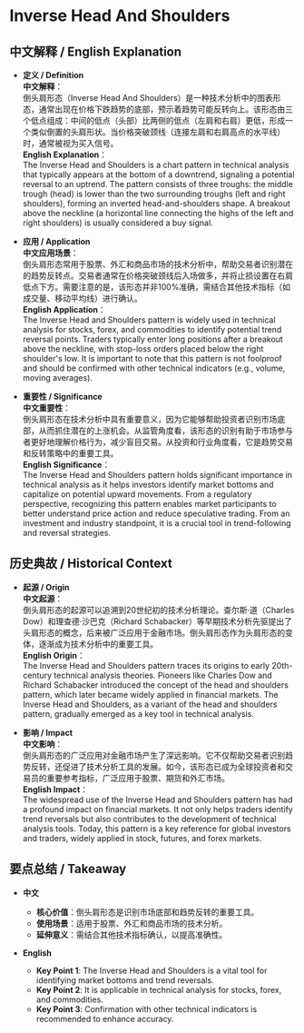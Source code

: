 # Inverse Head And Shoulders

## 中文解释 / English Explanation

* **定义 / Definition**  
  **中文解释**：  
  倒头肩形态（Inverse Head And Shoulders）是一种技术分析中的图表形态，通常出现在价格下跌趋势的底部，预示着趋势可能反转向上。该形态由三个低点组成：中间的低点（头部）比两侧的低点（左肩和右肩）更低，形成一个类似倒置的头肩形状。当价格突破颈线（连接左肩和右肩高点的水平线）时，通常被视为买入信号。  
  **English Explanation**：  
  The Inverse Head and Shoulders is a chart pattern in technical analysis that typically appears at the bottom of a downtrend, signaling a potential reversal to an uptrend. The pattern consists of three troughs: the middle trough (head) is lower than the two surrounding troughs (left and right shoulders), forming an inverted head-and-shoulders shape. A breakout above the neckline (a horizontal line connecting the highs of the left and right shoulders) is usually considered a buy signal.

* **应用 / Application**  
  **中文应用场景**：  
  倒头肩形态常用于股票、外汇和商品市场的技术分析中，帮助交易者识别潜在的趋势反转点。交易者通常在价格突破颈线后入场做多，并将止损设置在右肩低点下方。需要注意的是，该形态并非100%准确，需结合其他技术指标（如成交量、移动平均线）进行确认。  
  **English Application**：  
  The Inverse Head and Shoulders pattern is widely used in technical analysis for stocks, forex, and commodities to identify potential trend reversal points. Traders typically enter long positions after a breakout above the neckline, with stop-loss orders placed below the right shoulder's low. It is important to note that this pattern is not foolproof and should be confirmed with other technical indicators (e.g., volume, moving averages).

* **重要性 / Significance**  
  **中文重要性**：  
  倒头肩形态在技术分析中具有重要意义，因为它能够帮助投资者识别市场底部，从而抓住潜在的上涨机会。从监管角度看，该形态的识别有助于市场参与者更好地理解价格行为，减少盲目交易。从投资和行业角度看，它是趋势交易和反转策略中的重要工具。  
  **English Significance**：  
  The Inverse Head and Shoulders pattern holds significant importance in technical analysis as it helps investors identify market bottoms and capitalize on potential upward movements. From a regulatory perspective, recognizing this pattern enables market participants to better understand price action and reduce speculative trading. From an investment and industry standpoint, it is a crucial tool in trend-following and reversal strategies.

## 历史典故 / Historical Context

* **起源 / Origin**  
  **中文起源**：  
  倒头肩形态的起源可以追溯到20世纪初的技术分析理论。查尔斯·道（Charles Dow）和理查德·沙巴克（Richard Schabacker）等早期技术分析先驱提出了头肩形态的概念，后来被广泛应用于金融市场。倒头肩形态作为头肩形态的变体，逐渐成为技术分析中的重要工具。  
  **English Origin**：  
  The Inverse Head and Shoulders pattern traces its origins to early 20th-century technical analysis theories. Pioneers like Charles Dow and Richard Schabacker introduced the concept of the head and shoulders pattern, which later became widely applied in financial markets. The Inverse Head and Shoulders, as a variant of the head and shoulders pattern, gradually emerged as a key tool in technical analysis.

* **影响 / Impact**  
  **中文影响**：  
  倒头肩形态的广泛应用对金融市场产生了深远影响。它不仅帮助交易者识别趋势反转，还促进了技术分析工具的发展。如今，该形态已成为全球投资者和交易员的重要参考指标，广泛应用于股票、期货和外汇市场。  
  **English Impact**：  
  The widespread use of the Inverse Head and Shoulders pattern has had a profound impact on financial markets. It not only helps traders identify trend reversals but also contributes to the development of technical analysis tools. Today, this pattern is a key reference for global investors and traders, widely applied in stock, futures, and forex markets.

## 要点总结 / Takeaway

* **中文**  
  - **核心价值**：倒头肩形态是识别市场底部和趋势反转的重要工具。  
  - **使用场景**：适用于股票、外汇和商品市场的技术分析。  
  - **延伸意义**：需结合其他技术指标确认，以提高准确性。  

* **English**  
  - **Key Point 1**: The Inverse Head and Shoulders is a vital tool for identifying market bottoms and trend reversals.  
  - **Key Point 2**: It is applicable in technical analysis for stocks, forex, and commodities.  
  - **Key Point 3**: Confirmation with other technical indicators is recommended to enhance accuracy.